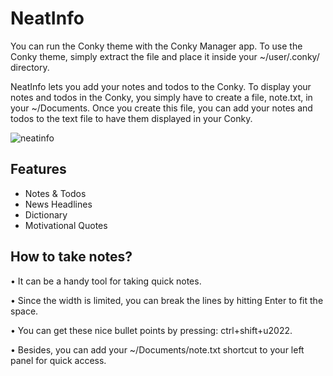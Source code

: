 # NeatInfo

You can run the Conky theme with the Conky Manager app. To use the Conky theme, simply extract the file and place it inside your ~/user/.conky/ directory. 

NeatInfo lets you add your notes and todos to the Conky. To display your notes and todos in the Conky, you simply have to create a file, note.txt, in your ~/Documents. Once you create this file, you can add your notes and todos to the text file to have them displayed in your Conky. 

![neatinfo](https://github.com/somen3/NeatInfo/assets/92948254/7398537b-7031-4649-ba2f-a61f2fd7248d)


## Features

- Notes & Todos
- News Headlines
- Dictionary
- Motivational Quotes
  





How to take notes?
------------------
• It can be a handy tool for 
taking quick notes.

• Since the width is limited,
you can break the lines by 
hitting Enter to fit the 
space.

• You can get these nice 
bullet points by pressing: 
ctrl+shift+u2022.

• Besides, you can add your 
~/Documents/note.txt shortcut to your left 
panel for quick access.

